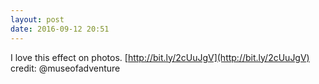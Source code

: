 ```yaml
---
layout: post
date: 2016-09-12 20:51
---
```

I love this effect on photos. [http://bit.ly/2cUuJgV](http://bit.ly/2cUuJgV) credit: @museofadventure
